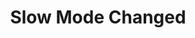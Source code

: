 ---
title: Slow Mode Changed
description: Trigger for when the Twitch Slow Mode is Changed
version: 0.2.3
twitchService: Chat Client
variables:
  - name: slowMode
    type: boolean
    description: The slow mode
    value: True
  - name: slowModeWaitTime
    type: number
    description: The slow mode duration
    value: 23
---